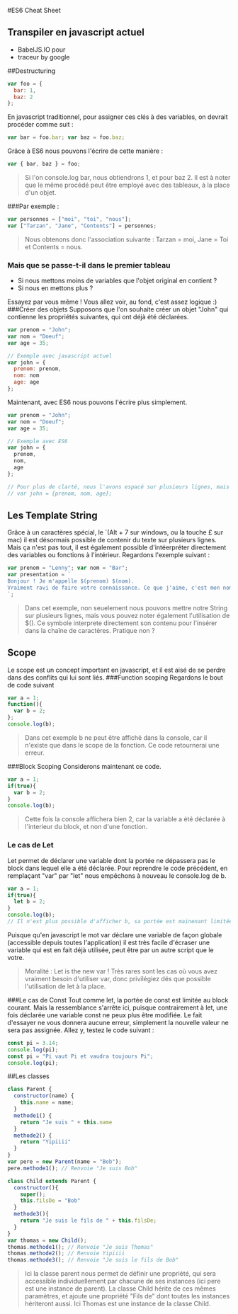#ES6 Cheat Sheet
## Transpiler en javascript actuel
* BabelJS.IO pour 
* traceur by google

##Destructuring
```javascript
var foo = {
  bar: 1,
  baz: 2
};
```
En javascript traditionnel, pour assigner ces clés à des variables, on devrait procéder comme suit : 
```javascript
var bar = foo.bar; var baz = foo.baz;
```
Grâce à ES6 nous pouvons l'écrire de cette manière :
```javascript
var { bar, baz } = foo;
```
> Si l'on console.log bar, nous obtiendrons 1, et pour baz 2. Il est à noter que le même procédé peut être employé avec des tableaux, à la place d'un objet.

###Par exemple : 
```javascript
var personnes = ["moi", "toi", "nous"];
var ["Tarzan", "Jane", "Contents"] = personnes;
```
> Nous obtenons donc l'association suivante : Tarzan = moi, Jane = Toi et Contents = nous. 

### Mais que se passe-t-il dans le premier tableau 
* Si nous mettons moins de variables que l'objet original en contient ? 
* Si nous en mettons plus ?

Essayez par vous même ! Vous allez voir, au fond, c'est assez logique :)
###Créer des objets
Supposons que l'on souhaite créer un objet "John" qui contienne les propriétés suivantes, qui ont déjà été déclarées.
```javascript
var prenom = "John";
var nom = "Doeuf";
var age = 35;

// Exemple avec javascript actuel
var john = {
  prenom: prenom,
  nom: nom
  age: age
};
```
Maintenant, avec ES6 nous pouvons l'écrire plus simplement.
```javascript
var prenom = "John";
var nom = "Doeuf";
var age = 35;

// Exemple avec ES6
var john = {
  prenom,
  nom,
  age
};

// Pour plus de clarté, nous l'avons espacé sur plusieurs lignes, mais nous aurions tout aussi bien pû écrire
// var john = {prenom, nom, age};
```
## Les Template String
Grâce à un caractères spécial, le `(Alt + 7 sur windows, ou la touche £ sur mac) il est désormais possible de contenir du texte sur plusieurs lignes. Mais ça n'est pas tout, il est également possible d'intéerpréter directement des variables ou fonctions à l'intérieur. 
Regardons l'exemple suivant : 
```javascript
var prenom = "Lenny"; var nom = "Bar";
var presentation = `
Bonjour ! Je m'appelle $(prenom) $(nom). 
Vraiment ravi de faire votre connaissance. Ce que j'aime, c'est mon nom :)
`;
```
> Dans cet exemple, non seuelement nous pouvons mettre notre String sur plusieurs lignes, mais vous pouvez noter également l'utilisation de $(). Ce symbole interprete directement son contenu pour l'insérer dans la chaîne de caractères. Pratique non ?

## Scope
Le scope est un concept important en javascript, et il est aisé de se perdre dans des conflits qui lui sont liés. 
###Function scoping
Regardons le bout de code suivant
```javascript
var a = 1;
function(){
  var b = 2;
};
console.log(b);
```
> Dans cet exemple b ne peut être affiché dans la console, car il n'existe que dans le scope de la fonction. Ce code retournerai une erreur.

###Block Scoping
Considerons maintenant ce code.
```javascript
var a = 1;
if(true){
  var b = 2;
}
console.log(b);
```
> Cette fois la console affichera bien 2, car la variable a été déclarée à l'interieur du block, et non d'une fonction.

### Le cas de Let
Let permet de déclarer une variable dont la portée ne dépassera pas le block dans lequel elle a été déclarée.
Pour reprendre le code précédent, en remplaçant "var" par "let" nous empêchons à nouveau le console.log de b.
```javascript
var a = 1;
if(true){
  let b = 2;
}
console.log(b);
// Il n'est plus possible d'afficher b, sa portée est mainenant limitée au bloc auquel elle appartient (ce qui suit le if()
```
Puisque qu'en javascript le mot var déclare une variable de façon globale (accessible depuis toutes l'application) il est très facile d'écraser une variable qui est en fait déjà utilisée, peut être par un autre script que le votre. 
> Moralité : Let is the new var ! Très rares sont les cas où vous avez vraiment besoin d'utiliser var, donc privilégiez dés que possible l'utilisation de let à la place.

###Le cas de Const
Tout comme let, la portée de const est limitée au block courant. Mais la ressemblance s'arrête ici, puisque contrairement à let, une fois déclarée une variable const ne peux plus être modifiée. Le fait d'essayer ne vous donnera aucune erreur, simplement la nouvelle valeur ne sera pas assignée.
Allez y, testez le code suivant : 
```javascript
const pi = 3.14;
console.log(pi);
const pi = "Pi vaut Pi et vaudra toujours Pi";
console.log(pi);
```
##Les classes
```javascript
class Parent {
  constructor(name) {
    this.name = name;
  }
  methode1() {
    return "Je suis " + this.name
  }
  methode2() {
    return "Yipiiii"
  }
}
var pere = new Parent(name = "Bob");
pere.methode1(); // Renvoie "Je suis Bob"

class Child extends Parent {
  constructor(){
    super();
    this.filsDe = "Bob"
  }
  methode3(){
    return "Je suis le fils de " + this.filsDe;
  }
}
var thomas = new Child();
thomas.methode1(); // Renvoie "Je suis Thomas"
thomas.methode2(); // Renvoie Yipiiii
thomas.methode3(); // Renvoie "Je suis le fils de Bob"
```
> Ici la classe parent nous permet de définir une propriété, qui sera accessible individuellement par chacune de ses instances (ici pere est une instance de parent). La classe Child hérite de ces mêmes paramètres, et ajoute une propriété "Fils de" dont toutes les instances hériteront aussi. Ici Thomas est une instance de la classe Child.

